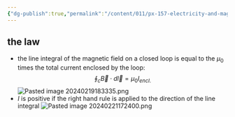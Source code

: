 ```yaml
---
{"dg-publish":true,"permalink":"/content/011/px-157-electricity-and-magnetism/px-157-c-magnetic-fields/px-157-c4a-ampere-s-law/","noteIcon":"1","created":"2024-10-01T18:27:10.193+01:00","updated":"2024-11-26T20:09:37.219+00:00"}
---
```


## the law
- the line integral of the magnetic field on a closed loop is equal to the $\mu_{0}$ times the total current enclosed by the loop:
$$
\oint_{c} \vec B \cdot d\vec l = \mu_{0}I_{encl.}
$$
![Pasted image 20240219183335.png](/img/user/pics/Pasted%20image%2020240219183335.png)
- $I$ is positive if the right hand rule is applied to the direction of the line integral
![Pasted image 20240221172400.png](/img/user/pics/Pasted%20image%2020240221172400.png)
